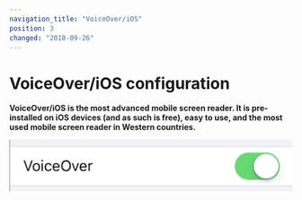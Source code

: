 ```yaml
---
navigation_title: "VoiceOver/iOS"
position: 3
changed: "2018-09-26"
---
```


# VoiceOver/iOS configuration

**VoiceOver/iOS is the most advanced mobile screen reader. It is pre-installed on iOS devices (and as such is free), easy to use, and the most used mobile screen reader in Western countries.**

![VoiceOver/iOS icon](_media/voiceover-ios-icon.png)

